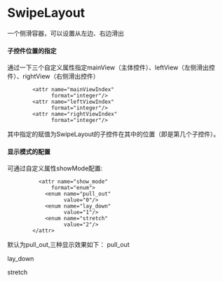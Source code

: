 # SwipeLayout
一个侧滑容器，可以设置从左边、右边滑出

#### 子控件位置的指定
通过一下三个自定义属性指定mainView（主体控件）、leftView（左侧滑出控件）、rightView（右侧滑出控件）

```
        <attr name="mainViewIndex"
              format="integer"/>
        <attr name="leftViewIndex"
              format="integer"/>
        <attr name="rightViewIndex"
              format="integer"/>
```
其中指定的赋值为SwipeLayout的子控件在其中的位置（即是第几个子控件）。

#### 显示模式的配置
可通过自定义属性showMode配置:
```
          <attr name="show_mode"
              format="enum">
            <enum name="pull_out"
                  value="0"/>
            <enum name="lay_down"
                  value="1"/>
            <enum name="stretch"
                  value="2"/>
        </attr>
```
默认为pull_out,三种显示效果如下：
pull_out

lay_down

stretch



